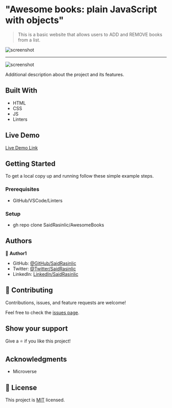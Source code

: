# "Awesome books: plain JavaScript with objects"

> This is a basic website that allows users to ADD and REMOVE books from a list.

![screenshot](./resources/img/) <hr/>
![screenshot](./resources/img/)

Additional description about the project and its features.

## Built With

- HTML
- CSS
- JS
- Linters

## Live Demo

[Live Demo Link](https://saidrasinlic.github.io/AwesomeBooks/)

## Getting Started

To get a local copy up and running follow these simple example steps.

### Prerequisites

- GitHub/VSCode/Linters

### Setup

- gh repo clone SaidRasinlic/AwesomeBooks

## Authors

👤 **Author1**

- GitHub: [@GitHub/SaidRasinlic](https://twitter.com/SaidRasinlic)
- Twitter: [@Twitter/SaidRasinlic](https://twitter.com/SaidRasinlic)
- LinkedIn: [LinkedIn/SaidRasinlic](https://www.linkedin.com/in/saidrasinlic)

## 🤝 Contributing

Contributions, issues, and feature requests are welcome!

Feel free to check the [issues page](../../issues/).

## Show your support

Give a ⭐️ if you like this project!

## Acknowledgments

- Microverse 

## 📝 License

This project is [MIT](LICENSE) licensed.
